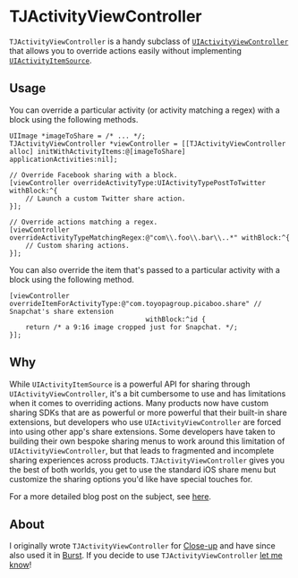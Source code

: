 # TJActivityViewController

`TJActivityViewController` is a handy subclass of [`UIActivityViewController`](https://developer.apple.com/documentation/uikit/uiactivityviewcontroller?language=objc) that allows you to override actions easily without implementing [`UIActivityItemSource`](https://developer.apple.com/documentation/uikit/uiactivityitemsource?language=objc).

## Usage

You can override a particular activity (or activity matching a regex) with a block using the following methods.

```
UIImage *imageToShare = /* ... */;
TJActivityViewController *viewController = [[TJActivityViewController alloc] initWithActivityItems:@[imageToShare] applicationActivities:nil];

// Override Facebook sharing with a block.
[viewController overrideActivityType:UIActivityTypePostToTwitter withBlock:^{
    // Launch a custom Twitter share action.
}];

// Override actions matching a regex.
[viewController overrideActivityTypeMatchingRegex:@"com\\.foo\\.bar\\..*" withBlock:^{
    // Custom sharing actions.
}];
```

You can also override the item that's passed to a particular activity with a block using the following method.

```
[viewController overrideItemForActivityType:@"com.toyopagroup.picaboo.share" // Snapchat's share extension	
                                  withBlock:^id {
	return /* a 9:16 image cropped just for Snapchat. */;
}];
```

## Why

While `UIActivityItemSource` is a powerful API for sharing through `UIActivityViewController`, it's a bit cumbersome to use and has limitations when it comes to overriding actions. Many products now have custom sharing SDKs that are as powerful or more powerful that their built-in share extensions, but developers who use `UIActivityViewController` are forced into using other app's share extensions. Some developers have taken to building their own bespoke sharing menus to work around this limitation of `UIActivityViewController`, but that leads to fragmented and incomplete sharing experiences across products. `TJActivityViewController` gives you the best of both worlds, you get to use the standard iOS share menu but customize the sharing options you'd like have special touches for.

For a more detailed blog post on the subject, see [here](https://medium.com/p/f24410308699).

## About

I originally wrote `TJActivityViewController` for [Close-up](https://closeup.wtf) and have since also used it in [Burst](http://theburstapp.com). If you decide to use `TJActivityViewController` [let me know](https://twitter.com/timonus)!

